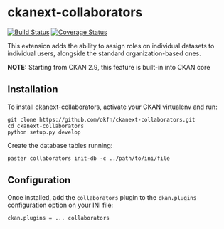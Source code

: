 # ckanext-collaborators

[![Build Status](https://travis-ci.org/okfn/ckanext-collaborators.svg?branch=master)](https://travis-ci.org/okfn/ckanext-collaborators)
[![Coverage Status](https://coveralls.io/repos/github/okfn/ckanext-collaborators/badge.svg?branch=master)](https://coveralls.io/github/okfn/ckanext-collaborators?branch=master)

This extension adds the ability to assign roles on individual datasets to individual users, alongside the standard organization-based ones.

**NOTE:** Starting from CKAN 2.9, this feature is built-in into CKAN core

## Installation

To install ckanext-collaborators, activate your CKAN virtualenv and run:

    git clone https://github.com/okfn/ckanext-collaborators.git
    cd ckanext-collaborators
    python setup.py develop

Create the database tables running:

    paster collaborators init-db -c ../path/to/ini/file


## Configuration

Once installed, add the `collaborators` plugin to the `ckan.plugins` configuration option on your INI file:

    ckan.plugins = ... collaborators

